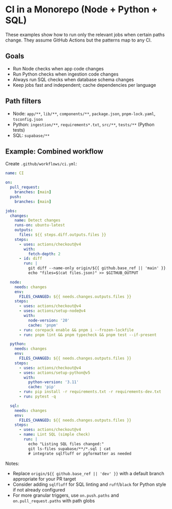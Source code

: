 # CI in a Monorepo (Node + Python + SQL)

These examples show how to run only the relevant jobs when certain paths change. They assume GitHub Actions but the patterns map to any CI.

## Goals

- Run Node checks when app code changes
- Run Python checks when ingestion code changes
- Always run SQL checks when database schema changes
- Keep jobs fast and independent; cache dependencies per language

## Path filters

- Node: `app/**`, `lib/**`, `components/**`, `package.json`, `pnpm-lock.yaml`, `tsconfig.json`
- Python: `ingestion/**`, `requirements*.txt`, `src/**`, `tests/**` (Python tests)
- SQL: `supabase/**`

## Example: Combined workflow

Create `.github/workflows/ci.yml`:

```yaml
name: CI

on:
  pull_request:
    branches: [main]
  push:
    branches: [main]

jobs:
  changes:
    name: Detect changes
    runs-on: ubuntu-latest
    outputs:
      files: ${{ steps.diff.outputs.files }}
    steps:
      - uses: actions/checkout@v4
        with:
          fetch-depth: 2
      - id: diff
        run: |
          git diff --name-only origin/${{ github.base_ref || 'main' }}...HEAD | jq -Rsc 'split("\n")' > files.json
          echo "files=$(cat files.json)" >> $GITHUB_OUTPUT

  node:
    needs: changes
    env:
      FILES_CHANGED: ${{ needs.changes.outputs.files }}
    steps:
      - uses: actions/checkout@v4
      - uses: actions/setup-node@v4
        with:
          node-version: '20'
          cache: 'pnpm'
      - run: corepack enable && pnpm i --frozen-lockfile
      - run: pnpm lint && pnpm typecheck && pnpm test --if-present

  python:
    needs: changes
    env:
      FILES_CHANGED: ${{ needs.changes.outputs.files }}
    steps:
      - uses: actions/checkout@v4
      - uses: actions/setup-python@v5
        with:
          python-version: '3.11'
          cache: 'pip'
      - run: pip install -r requirements.txt -r requirements-dev.txt
      - run: pytest -q

  sql:
    needs: changes
    env:
      FILES_CHANGED: ${{ needs.changes.outputs.files }}
    steps:
      - uses: actions/checkout@v4
      - name: Lint SQL (simple check)
        run: |
          echo "Listing SQL files changed:" 
          git ls-files supabase/**/*.sql | cat
          # integrate sqlfluff or pgformatter as needed
```

Notes:

- Replace `origin/${{ github.base_ref || 'dev' }}` with a default branch appropriate for your PR target
- Consider adding `sqlfluff` for SQL linting and `ruff`/`black` for Python style if not already configured
- For more granular triggers, use `on.push.paths` and `on.pull_request.paths` with path globs
